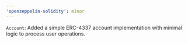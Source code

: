 ```yaml
---
'openzeppelin-solidity': minor
---
```


`Account`: Added a simple ERC-4337 account implementation with minimal logic to process user operations.
